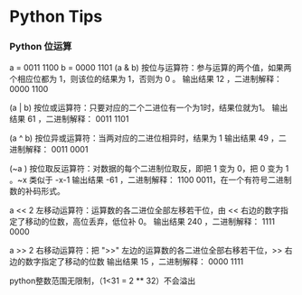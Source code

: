 # Python Tips
### Python 位运算
a = 0011 1100
b = 0000 1101
(a & b)
按位与运算符：参与运算的两个值，如果两个相应位都为 1，则该位的结果为 1，否则为 0 。
输出结果 12 ，二进制解释： 0000 1100

(a | b)
按位或运算符：只要对应的二个二进位有一个为1时，结果位就为1。
输出结果 61 ，二进制解释： 0011 1101

(a ^ b)
按位异或运算符：当两对应的二进位相异时，结果为 1
输出结果 49 ，二进制解释： 0011 0001

(~a )
按位取反运算符：对数据的每个二进制位取反，即把 1 变为 0，把 0 变为 1 。~x 类似于 -x-1
输出结果 -61 ，二进制解释： 1100 0011，在一个有符号二进制数的补码形式。

a << 2
左移动运算符：运算数的各二进位全部左移若干位，由 << 右边的数字指定了移动的位数，高位丢弃，低位补 0。
输出结果 240 ，二进制解释： 1111 0000

a >> 2
右移动运算符：把 ">>" 左边的运算数的各二进位全部右移若干位，>> 右边的数字指定了移动的位数
输出结果 15 ，二进制解释： 0000 1111

python整数范围无限制，（1<31 = 2 ** 32）不会溢出

